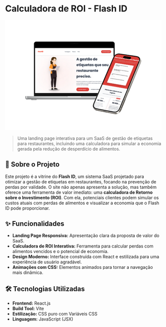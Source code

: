# Calculadora de ROI - Flash ID

![Demonstração do site da Flash ID](./read-me.png)

> Uma landing page interativa para um SaaS de gestão de etiquetas para restaurantes, incluindo uma calculadora para simular a economia gerada pela redução de desperdício de alimentos.


## 📜 Sobre o Projeto

Este projeto é a vitrine do **Flash ID**, um sistema SaaS projetado para otimizar a gestão de etiquetas em restaurantes, focando na prevenção de perdas por validade. O site não apenas apresenta a solução, mas também oferece uma ferramenta de valor imediato: uma **calculadora de Retorno sobre o Investimento (ROI)**. Com ela, potenciais clientes podem simular os custos atuais com perdas de alimentos e visualizar a economia que o Flash ID pode proporcionar.

## ✨ Funcionalidades

-   **Landing Page Responsiva:** Apresentação clara da proposta de valor do SaaS.
-   **Calculadora de ROI Interativa:** Ferramenta para calcular perdas com alimentos vencidos e o potencial de economia.
-   **Design Moderno:** Interface construída com React e estilizada para uma experiência de usuário agradável.
-   **Animações com CSS:** Elementos animados para tornar a navegação mais dinâmica.

## 🛠️ Tecnologias Utilizadas

-   **Frontend:** React.js
-   **Build Tool:** Vite
-   **Estilização:** CSS puro com Variáveis CSS
-   **Linguagem:** JavaScript (JSX)
